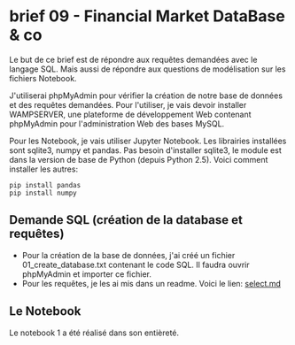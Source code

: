 # brief 09 - Financial Market DataBase & co

Le but de ce brief est de répondre aux requêtes demandées avec le langage SQL. Mais aussi de répondre aux questions de modélisation sur les fichiers Notebook.

J'utiliserai phpMyAdmin pour vérifier la création de notre base de données et des requêtes demandées. Pour l'utiliser, je vais devoir installer WAMPSERVER, une plateforme de développement Web contenant phpMyAdmin pour l'administration Web des bases MySQL.

Pour les Notebook, je vais utiliser Jupyter Notebook. Les librairies installées sont sqlite3, numpy et pandas. Pas besoin d'installer sqlite3, le module est dans la version de base de Python (depuis Python 2.5). Voici comment installer les autres:
```
pip install pandas
pip install numpy
```
## Demande SQL (création de la database et requêtes)

- Pour la création de la base de données, j'ai créé un fichier 01_create_database.txt contenant le code SQL. Il faudra ouvrir phpMyAdmin et importer ce fichier.
- Pour les requêtes, je les ai mis dans un readme. Voici le lien: 
[select.md](https://github.com/Sophana63/brief_09/blob/main/1_Finance/Part1/02_select.md)

## Le Notebook

Le notebook 1 a été réalisé dans son entièreté.
